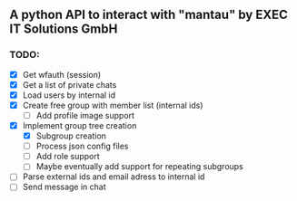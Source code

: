 ## A python API to interact with "mantau" by EXEC IT Solutions GmbH

### TODO:

- [x] Get wfauth (session)
- [x] Get a list of private chats
- [x] Load users by internal id
- [x] Create free group with member list (internal ids)
    - [ ] Add profile image support
- [x] Implement group tree creation
    - [x] Subgroup creation
    - [ ] Process json config files
    - [ ] Add role support
    - [ ] Maybe eventually add support for repeating subgroups
- [ ] Parse external ids and email adress to internal id
- [ ] Send message in chat
